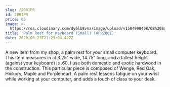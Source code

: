 ```yaml
---
slug: /2001PR
id: 2001PR
price: 65
image: >-
  https://res.cloudinary.com/dy6lb8vna/image/upload/v1584998408/GB%20Bowlworks%20Gallery/PR2001.jpg
title: 'Palm Rest for Keyboard (Small) (#PR2001)'
date: 2020-03-23T21:23:04.427Z
---
```

A new item from my shop, a palm rest for your small computer keyboard.  This item measures in at 3.25" wide, 14.75" long, and a tallest height (against your keyboard) is .60.  I use both domestic and exotic hardwood in the construction.  This particular piece is composed of Wenge, Red Oak, Hickory, Maple and Purpleheart.  A palm rest lessens fatigue on your wrist while working at your computer, and adds a touch of class to your desk.